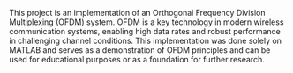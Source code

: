 This project is an implementation of an Orthogonal Frequency Division Multiplexing (OFDM) system.
OFDM is a key technology in modern wireless communication systems, enabling high data rates and robust performance in challenging channel conditions.
This implementation was done solely on MATLAB and serves as a demonstration of OFDM principles and can be used for educational purposes or as a foundation for further research.
